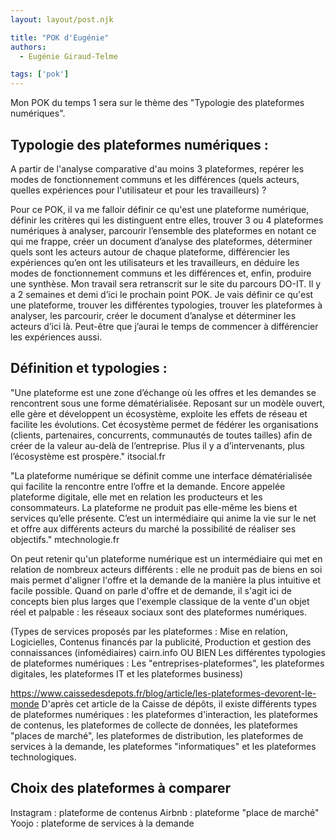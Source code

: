 ```yaml
---
layout: layout/post.njk

title: "POK d'Eugénie"
authors:
  - Eugénie Giraud-Telme

tags: ['pok']
---
```

<!-- début résumé -->

Mon POK du temps 1 sera sur le thème des "Typologie des plateformes numériques".

<!-- fin résumé -->
## Typologie des plateformes numériques : 

A partir de l'analyse comparative d'au moins 3 plateformes, repérer les modes de fonctionnement communs et les différences (quels acteurs, quelles expériences pour l'utilisateur et pour les travailleurs) ?

Pour ce POK, il va me falloir définir ce qu'est une plateforme numérique, définir les critères qui les distinguent entre elles, trouver 3 ou 4 plateformes numériques à analyser, parcourir l’ensemble des plateformes en notant ce qui me frappe, créer un document d’analyse des plateformes, déterminer quels sont les acteurs autour de chaque plateforme, différencier les expériences qu’en ont les utilisateurs et les travailleurs, en déduire les modes de fonctionnement communs et les différences et, enfin, produire une synthèse. Mon travail sera retranscrit sur le site du parcours DO-IT.
Il y a 2 semaines et demi d’ici le prochain point POK. Je vais définir ce qu'est une plateforme, trouver les différentes typologies, trouver les plateformes à analyser, les parcourir, créer le document d’analyse et déterminer les acteurs d’ici là. Peut-être que j’aurai le temps de commencer à différencier les expériences aussi.

## Définition et typologies :

"Une plateforme est une zone d’échange où les offres et les demandes se rencontrent sous une forme dématérialisée.  Reposant sur un modèle ouvert, elle gère et développent un écosystème, exploite les effets de réseau et facilite les évolutions. Cet écosystème permet de fédérer les organisations (clients, partenaires, concurrents, communautés de toutes tailles) afin de créer de la valeur au-delà de l’entreprise. Plus il y a d’intervenants, plus l’écosystème est prospère." itsocial.fr

"La plateforme numérique se définit comme une interface dématérialisée qui facilite la rencontre entre l’offre et la demande. Encore appelée plateforme digitale, elle met en relation les producteurs et les consommateurs. La plateforme ne produit pas elle-même les biens et services qu’elle présente. C’est un intermédiaire qui anime la vie sur le net et offre aux différents acteurs du marché la possibilité de réaliser ses objectifs." mtechnologie.fr

On peut retenir qu'un plateforme numérique est un intermédiaire qui met en relation de nombreux acteurs différents : elle ne produit pas de biens en soi mais permet d'aligner l'offre et la demande de la manière la plus intuitive et facile possible. Quand on parle d'offre et de demande, il s'agit ici de concepts bien plus larges que l'exemple classique de la vente d'un objet réel et palpable : les réseaux sociaux sont des plateformes numériques.


(Types de services proposés par les plateformes : 
Mise en relation, Logicielles, Contenus financés par la publicité, Production et gestion des connaissances (infomédiaires) cairn.info
OU BIEN
Les différentes typologies de plateformes numériques : 
Les "entreprises-plateformes", les plateformes digitales, les plateformes IT et les plateformes business)

https://www.caissedesdepots.fr/blog/article/les-plateformes-devorent-le-monde
D'après cet article de la Caisse de dépôts, il existe différents types de plateformes numériques : les plateformes d'interaction, les plateformes de contenus, les plateformes de collecte de données, les plateformes "places de marché", les plateformes de distribution, les plateformes de services à la demande, les plateformes "informatiques" et les plateformes technologiques.

## Choix des plateformes à comparer

Instagram : plateforme de contenus
Airbnb : plateforme "place de marché"
Yoojo : plateforme de services à la demande